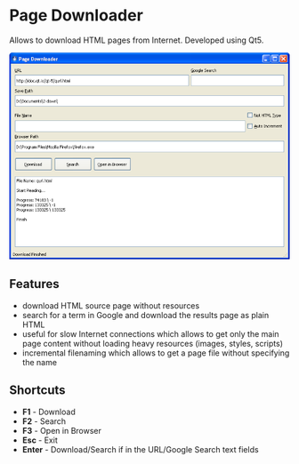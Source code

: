 # Page Downloader

Allows to download HTML pages from Internet.
Developed using Qt5.

![img1](source/img/img1.png)

## Features

- download HTML source page without resources
- search for a term in Google and download the results page as plain HTML
- useful for slow Internet connections which allows to get only the main page content without loading heavy resources (images, styles, scripts)
- incremental filenaming which allows to get a page file without specifying the name


## Shortcuts

- **F1** - Download
- **F2** - Search
- **F3** - Open in Browser
- **Esc** - Exit
- **Enter** - Download/Search if in the URL/Google Search text fields
